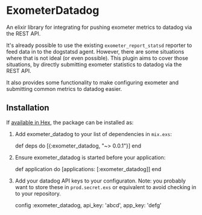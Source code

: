 # ExometerDatadog

An elixir library for integrating for pushing exometer metrics to datadog via
the REST API.

It's already possible to use the existing `exometer_report_statsd` reporter to
feed data in to the dogstatsd agent. However, there are some situations where
that is not ideal (or even possible). This plugin aims to cover those
situations, by directly submitting exometer statistics to datadog via the REST
API.

It also provides some functionality to make configuring exometer and submitting
common metrics to datadog easier.

## Installation

If [available in Hex](https://hex.pm/docs/publish), the package can be installed as:

  1. Add exometer_datadog to your list of dependencies in `mix.exs`:

        def deps do
          [{:exometer_datadog, "~> 0.0.1"}]
        end

  2. Ensure exometer_datadog is started before your application:

        def application do
          [applications: [:exometer_datadog]]
        end

  3. Add your datadog API keys to your configuraton.  Note: you probably want
     to store these in `prod.secret.exs` or equivalent to avoid checking in to
     your repository.

        config :exometer_datadog,
          api_key: 'abcd',
          app_key: 'defg'
